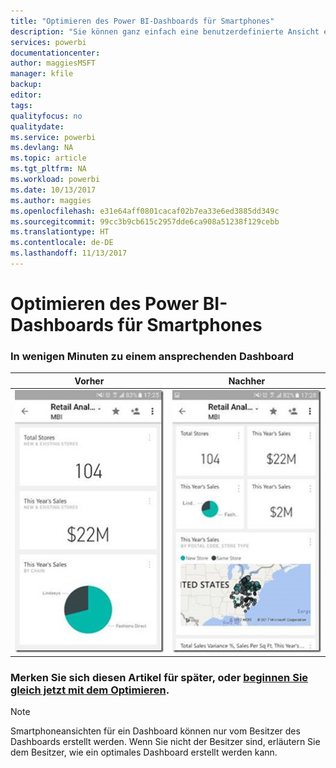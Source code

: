 ```yaml
---
title: "Optimieren des Power BI-Dashboards für Smartphones"
description: "Sie können ganz einfach eine benutzerdefinierte Ansicht eines Dashboards für die Anzeige auf Smartphones erstellen. Probieren Sie es jetzt aus."
services: powerbi
documentationcenter: 
author: maggiesMSFT
manager: kfile
backup: 
editor: 
tags: 
qualityfocus: no
qualitydate: 
ms.service: powerbi
ms.devlang: NA
ms.topic: article
ms.tgt_pltfrm: NA
ms.workload: powerbi
ms.date: 10/13/2017
ms.author: maggies
ms.openlocfilehash: e31e64aff0801cacaf02b7ea33e6ed3885dd349c
ms.sourcegitcommit: 99cc3b9cb615c2957dde6ca908a51238f129cebb
ms.translationtype: HT
ms.contentlocale: de-DE
ms.lasthandoff: 11/13/2017
---
```

# <a name="optimize-power-bi-dashboard-for-phones"></a>Optimieren des Power BI-Dashboards für Smartphones
### <a name="anytime-is-the-right-time-to-create-a-great-dashboard"></a>In wenigen Minuten zu einem ansprechenden Dashboard
| **Vorher** | **Nachher** |
|:---:|:---:|
| ![](media/mobile-apps-optimize-dashboard-phone-view/power-bi-phone-dashboard-not-optimized.png) |![](media/mobile-apps-optimize-dashboard-phone-view/power-bi-phone-dashboard-optimized.png) |

### <a name="book-some-time-on-your-calendar-or-start-optimizing-nowservice-create-dashboard-mobile-phone-viewmd"></a>Merken Sie sich diesen Artikel für später, oder [beginnen Sie gleich jetzt mit dem Optimieren](service-create-dashboard-mobile-phone-view.md).
> [!NOTE]
> Smartphoneansichten für ein Dashboard können nur vom Besitzer des Dashboards erstellt werden. Wenn Sie nicht der Besitzer sind, erläutern Sie dem Besitzer, wie ein optimales Dashboard erstellt werden kann.
> 
> 

